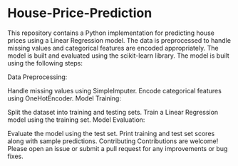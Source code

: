# House-Price-Prediction
This repository contains a Python implementation for predicting house prices using a Linear Regression model. The data is preprocessed to handle missing values and categorical features are encoded appropriately. The model is built and evaluated using the scikit-learn library.
The model is built using the following steps:

Data Preprocessing:

Handle missing values using SimpleImputer.
Encode categorical features using OneHotEncoder.
Model Training:

Split the dataset into training and testing sets.
Train a Linear Regression model using the training set.
Model Evaluation:

Evaluate the model using the test set.
Print training and test set scores along with sample predictions.
Contributing
Contributions are welcome! Please open an issue or submit a pull request for any improvements or bug fixes.



